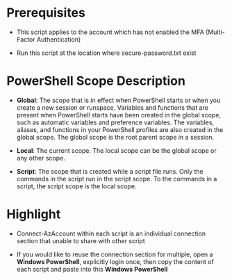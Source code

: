 # Prerequisites

- This script applies to the account which has not enabled the MFA (Multi-Factor Authentication)

- Run this script at the location where secure-password.txt exist

# PowerShell Scope Description

- **Global**: The scope that is in effect when PowerShell starts or when you create a new session or runspace. Variables and functions that are present when PowerShell starts have been created in the global scope, such as automatic variables and preference variables. The variables, aliases, and functions in your PowerShell profiles are also created in the global scope. The global scope is the root parent scope in a session.

- **Local**: The current scope. The local scope can be the global scope or any other scope.

- **Script**: The scope that is created while a script file runs. Only the commands in the script run in the script scope. To the commands in a script, the script scope is the local scope.

# Highlight

- Connect-AzAccount within each script is an individual connection section that unable to share with other script

- If you would like to reuse the connection section for multiple, open a **Windows PowerShell**, explicitly login once, then copy the content of each script and paste into this **Windows PowerShell**
